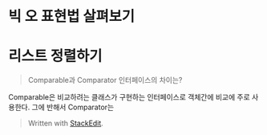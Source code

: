 # 빅 오 표현법 살펴보기

# 리스트 정렬하기

>Comparable과 Comparator 인터페이스의 차이는?

Comparable은 비교하려는 클래스가 구현하는 인터페이스로 객체간에 비교에 주로 사용한다. 그에 반해서 Comparator는 


> Written with [StackEdit](https://stackedit.io/).
<!--stackedit_data:
eyJoaXN0b3J5IjpbLTQxNzUxODgzMl19
-->